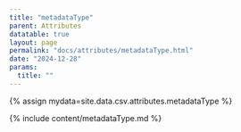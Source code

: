 ```yaml
---
title: "metadataType"
parent: Attributes
datatable: true
layout: page
permalink: "docs/attributes/metadataType.html"
date: "2024-12-28"
params:
  title: ""
---
```

{% assign mydata=site.data.csv.attributes.metadataType %} 

{% include content/metadataType.md %}
